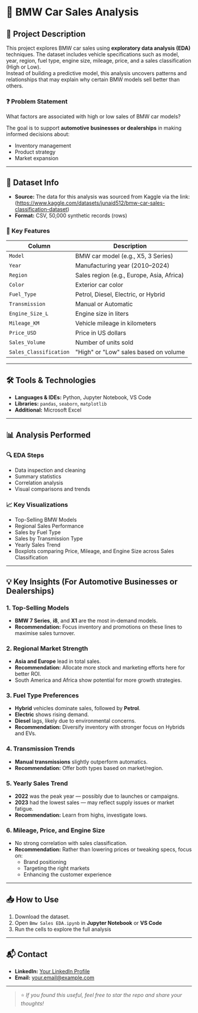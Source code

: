 # 🚗 BMW Car Sales Analysis

## 📌 Project Description

This project explores BMW car sales using **exploratory data analysis (EDA)** techniques. The dataset includes vehicle specifications such as model, year, region, fuel type, engine size, mileage, price, and a sales classification (High or Low).  
Instead of building a predictive model, this analysis uncovers patterns and relationships that may explain why certain BMW models sell better than others.

### ❓ Problem Statement
What factors are associated with high or low sales of BMW car models?

The goal is to support **automotive businesses or dealerships** in making informed decisions about:
- Inventory management
- Product strategy
- Market expansion

---

## 📂 Dataset Info

- **Source:** The data for this analysis was sourced from Kaggle via the link: (https://www.kaggle.com/datasets/junaid512/bmw-car-sales-classification-dataset)
- **Format:** CSV, 50,000 synthetic records (rows)

### 🔑 Key Features
| Column               | Description                                        |
|----------------------|----------------------------------------------------|
| `Model`              | BMW car model (e.g., X5, 3 Series)                |
| `Year`               | Manufacturing year (2010–2024)                    |
| `Region`             | Sales region (e.g., Europe, Asia, Africa)         |
| `Color`              | Exterior car color                                |
| `Fuel_Type`          | Petrol, Diesel, Electric, or Hybrid               |
| `Transmission`       | Manual or Automatic                               |
| `Engine_Size_L`      | Engine size in liters                             |
| `Mileage_KM`         | Vehicle mileage in kilometers                     |
| `Price_USD`          | Price in US dollars                               |
| `Sales_Volume`       | Number of units sold                              |
| `Sales_Classification` | "High" or "Low" sales based on volume           |

---

## 🛠️ Tools & Technologies

- **Languages & IDEs:** Python, Jupyter Notebook, VS Code
- **Libraries:** `pandas`, `seaborn`, `matplotlib`
- **Additional:** Microsoft Excel

---

## 📊 Analysis Performed

### 🔍 EDA Steps
- Data inspection and cleaning
- Summary statistics
- Correlation analysis
- Visual comparisons and trends

### 📈 Key Visualizations
- Top-Selling BMW Models
- Regional Sales Performance
- Sales by Fuel Type
- Sales by Transmission Type
- Yearly Sales Trend
- Boxplots comparing Price, Mileage, and Engine Size across Sales Classification

---

## 💡 Key Insights (For Automotive Businesses or Dealerships)

### 1. **Top-Selling Models**
- **BMW 7 Series**, **i8**, and **X1** are the most in-demand models.
- **Recommendation:** Focus inventory and promotions on these lines to maximise sales turnover.

### 2. **Regional Market Strength**
- **Asia and Europe** lead in total sales.
- **Recommendation:** Allocate more stock and marketing efforts here for better ROI.
- South America and Africa show potential for more growth strategies.

### 3. **Fuel Type Preferences**
- **Hybrid** vehicles dominate sales, followed by **Petrol**.
- **Electric** shows rising demand.
- **Diesel** lags, likely due to environmental concerns.
- **Recommendation:** Diversify inventory with stronger focus on Hybrids and EVs.

### 4. **Transmission Trends**
- **Manual transmissions** slightly outperform automatics.
- **Recommendation:** Offer both types based on market/region.

### 5. **Yearly Sales Trend**
- **2022** was the peak year — possibly due to launches or campaigns.
- **2023** had the lowest sales — may reflect supply issues or market fatigue.
- **Recommendation:** Learn from highs, investigate lows.

### 6. **Mileage, Price, and Engine Size**
- No strong correlation with sales classification.
- **Recommendation:** Rather than lowering prices or tweaking specs, focus on:
  - Brand positioning
  - Targeting the right markets
  - Enhancing the customer experience

---

## 📥 How to Use

1. Download the dataset.
2. Open `Bmw Sales EDA.ipynb` in **Jupyter Notebook** or **VS Code**
3. Run the cells to explore the full analysis

---

## 📬 Contact

- **LinkedIn:** [Your LinkedIn Profile](www.linkedin.com/in/nanaamaanim)
- **Email:** [your.email@example.com](mailto:nanatewaa1@gmail.com)

---

> ⭐ *If you found this useful, feel free to star the repo and share your thoughts!*
